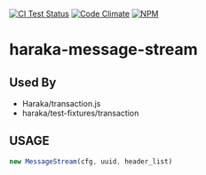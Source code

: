 [![CI Test Status][ci-img]][ci-url]
[![Code Climate][clim-img]][clim-url]
[![NPM][npm-img]][npm-url]

# haraka-message-stream

## Used By

- Haraka/transaction.js
- haraka/test-fixtures/transaction

## USAGE

```js
new MessageStream(cfg, uuid, header_list)
```

<!-- leave these buried at the bottom of the document -->

[ci-img]: https://github.com/haraka/message-stream/actions/workflows/ci.yml/badge.svg
[ci-url]: https://github.com/haraka/message-stream/actions/workflows/ci.yml
[clim-img]: https://codeclimate.com/github/haraka/message-stream/badges/gpa.svg
[clim-url]: https://codeclimate.com/github/haraka/message-stream
[npm-img]: https://nodei.co/npm/haraka-message-stream.png
[npm-url]: https://www.npmjs.com/package/haraka-message-stream
